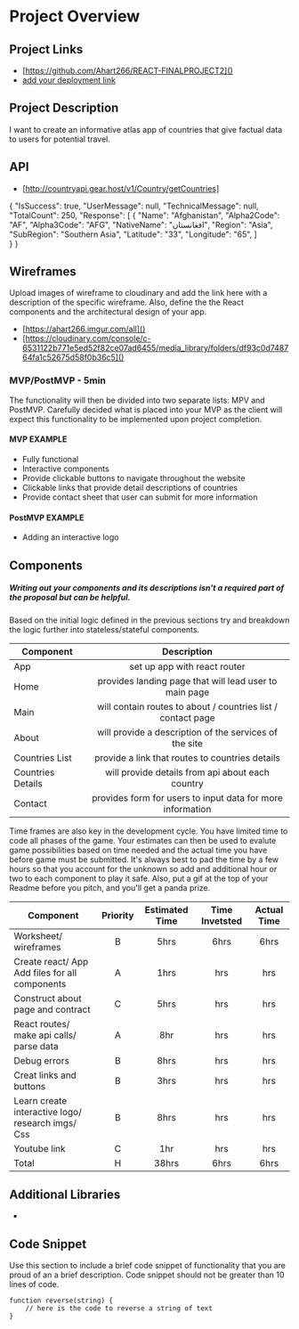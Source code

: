 # Project Overview

## Project Links

- [https://github.com/Ahart266/REACT-FINALPROJECT2]()
- [add your deployment link]()

## Project Description
I want to create an informative atlas app of countries that give factual data
to users for potential travel.




## API

- [http://countryapi.gear.host/v1/Country/getCountries]

{
    "IsSuccess": true,
    "UserMessage": null,
    "TechnicalMessage": null,
    "TotalCount": 250,
    "Response": [
        {
            "Name": "Afghanistan",
            "Alpha2Code": "AF",
            "Alpha3Code": "AFG",
            "NativeName": "افغانستان",
            "Region": "Asia",
            "SubRegion": "Southern Asia",
            "Latitude": "33",
            "Longitude": "65",
            ]   
        }
}             


## Wireframes

Upload images of wireframe to cloudinary and add the link here with a description of the specific wireframe. Also, define the the React components and the architectural design of your app.

- [https://ahart266.imgur.com/all]()
- [https://cloudinary.com/console/c-6531122b771e5ed52f82ce07ad6455/media_library/folders/df93c0d748764fa1c52675d58f0b36c5]()


### MVP/PostMVP - 5min

The functionality will then be divided into two separate lists: MPV and PostMVP.  Carefully decided what is placed into your MVP as the client will expect this functionality to be implemented upon project completion.  

#### MVP EXAMPLE
- Fully functional
- Interactive components
- Provide clickable buttons to navigate throughout the website
- Clickable links that provide detail descriptions of countries
- Provide contact sheet that user can submit for more information

#### PostMVP EXAMPLE

- Adding an interactive logo

## Components
##### Writing out your components and its descriptions isn't a required part of the proposal but can be helpful.

Based on the initial logic defined in the previous sections try and breakdown the logic further into stateless/stateful components. 

| Component | Description | 
| --- | :---: |  
| App | set up app with react router| 
| Home | provides landing page that will lead user to main page | 
| Main| will contain routes to about / countries list / contact page | 
| About | will provide a description of the services of the site |
| Countries List | provide a link that routes to countries details |
| Countries Details | will provide details from api about each country |
| Contact | provides form for users to input data for more information |


Time frames are also key in the development cycle.  You have limited time to code all phases of the game.  Your estimates can then be used to evalute game possibilities based on time needed and the actual time you have before game must be submitted. It's always best to pad the time by a few hours so that you account for the unknown so add and additional hour or two to each component to play it safe. Also, put a gif at the top of your Readme before you pitch, and you'll get a panda prize.

| Component | Priority | Estimated Time | Time Invetsted | Actual Time |
| --- | :---: |  :---: | :---: | :---: |
| Worksheet/ wireframes | B | 5hrs | 6hrs | 6hrs |
| Create react/ App Add files for all components | A | 1hrs| hrs | hrs |
| Construct about page and contract | C | 5hrs| hrs | hrs |
| React routes/ make api calls/ parse data | A | 8hr | hrs | hrs |
| Debug errors | B | 8hrs | hrs | hrs |
| Creat links and buttons | B | 3hrs | hrs | hrs|
| Learn create interactive logo/ research imgs/ Css | B | 8hrs | hrs | hrs |
| Youtube link | C | 1hr | hrs | hrs |
| Total | H | 38hrs| 6hrs | 6hrs |

## Additional Libraries
- 

## Code Snippet

Use this section to include a brief code snippet of functionality that you are proud of an a brief description.  Code snippet should not be greater than 10 lines of code. 

```
function reverse(string) {
	// here is the code to reverse a string of text
}
```
